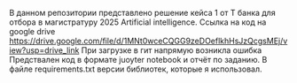 В данном репозитории представлено решение кейса 1 от Т банка для отбора в магистратуру 2025 Artificial intelligence. 
Ссылка на код на google drive https://drive.google.com/file/d/1MNt0wceCQGG9zeDOeflkhHsJzQcgsMEj/view?usp=drive_link
При загрузке в гит напрямую возникла ошибка
Предствален код в формате juoyter notebook и отчёт по заданию. В файле requirements.txt версии библиотек, которые я использовал.
